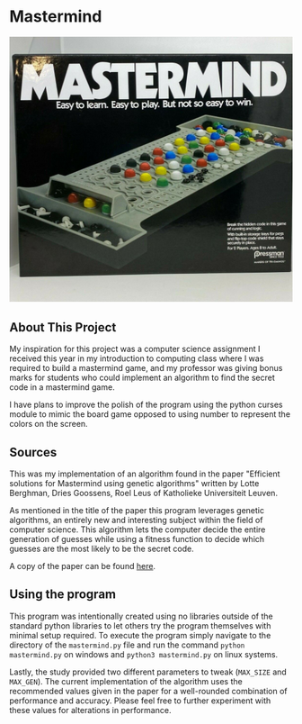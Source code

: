 # Mastermind
 ![Mastermind boardgame box](mastermind.jpg "Mastermind boardgame box")


## About This Project

My inspiration for this project was a computer science assignment I received this year in my introduction to computing class where I was required to build a mastermind game, and my professor was giving bonus marks for students who could implement an algorithm to find the secret code in a mastermind game.

I have plans to improve the polish of the program using the python curses module to mimic the board game opposed to using number to represent the colors on the screen. 

## Sources

This was my implementation of an algorithm found in the paper "Efficient solutions for Mastermind using genetic algorithms" written by Lotte Berghman, Dries Goossens, Roel Leus of Katholieke Universiteit Leuven. 

As mentioned in the title of the paper this program leverages genetic algorithms, an entirely new and interesting subject within the field of computer science. This algorithm lets the computer decide the entire generation of guesses while using a fitness function to decide which guesses are the most likely to be the secret code. 

A copy of the paper can be found [here](https://web.archive.org/web/20140909031305/https://lirias.kuleuven.be/bitstream/123456789/164803/1/kbi_0806.pdf).

## Using the program

This program was intentionally created using no libraries outside of the standard python libraries to let others try the program themselves with minimal setup required. To execute the program simply navigate to the directory of the ```mastermind.py``` file and run the command ```python mastermind.py``` on windows and ```python3 mastermind.py``` on linux systems.

Lastly, the study provided two different parameters to tweak (```MAX_SIZE``` and ```MAX_GEN```). The current implementation of the algorithm uses the recommended values given in the paper for a well-rounded combination of performance and accuracy. Please feel free to further experiment with these values for alterations in performance.
